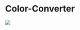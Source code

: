 # Color-Converter

<img src="https://res.cloudinary.com/dfnrst3m1/image/upload/v1659935324/Color_converter_pnwcc7.jpg">

